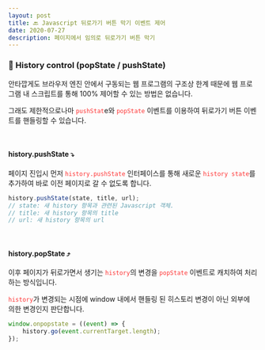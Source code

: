 ```yaml
---
layout: post
title: 🔙 Javascript 뒤로가기 버튼 막기 이벤트 제어
date: 2020-07-27
description: 페이지에서 임의로 뒤로가기 버튼 막기
---
```


### 📜 History control (popState / pushState)
안타깝게도 브라우저 엔진 안에서 구동되는 웹 프로그램의 구조상 한계 때문에 웹 프로그램 내 스크립트를 통해 100% 제어할 수 있는 방법은 없습니다.

그래도 제한적으로나마 <code style="color: #FF3636;">pushStat</code>e와 <code style="color: #FF3636;">popState</code> 이벤트를 이용하여 뒤로가기 버튼 이벤트를 핸들링할 수 있습니다.

<br />

#### history.pushState ⤵️
페이지 진입시 먼저 <code style="color: #FF3636;">history.pushState</code> 인터페이스를 통해 새로운 <code style="color: #FF3636;">history state</code>를 추가하여 바로 이전 페이지로 갈 수 없도록 합니다.
```javascript
history.pushState(state, title, url);
// state: 새 history 항목과 관련된 Javascript 객체.
// title: 새 history 항목의 title
// url: 새 history 항목의 url
```

<br />

#### history.popState ⤴️
이후 페이지가 뒤로가면서 생기는 <code style="color: #FF3636;">history</code>의 변경을 <code style="color: #FF3636;">popState</code> 이벤트로 캐치하여 처리하는 방식입니다.

<code style="color: #FF3636;">history</code>가 변경되는 시점에 window 내에서 핸들링 된 히스토리 변경이 아닌 외부에 의한 변경인지 판단합니다.

```javascript
window.onpopstate = ((event) => {
    history.go(event.currentTarget.length);
});
```
